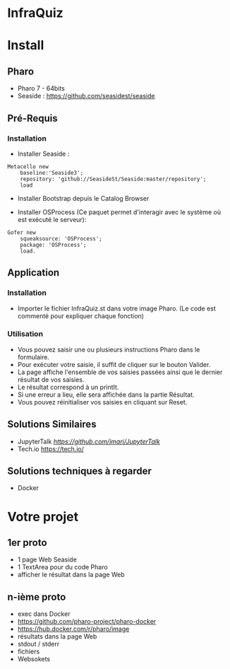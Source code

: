 # InfraQuiz

# Install

## Pharo 

- Pharo 7 - 64bits
- Seaside : https://github.com/seasidest/seaside

## Pré-Requis

### Installation

- Installer Seaside :

```Smalltalk
Metacello new
    baseline:'Seaside3';
    repository: 'github://SeasideSt/Seaside:master/repository';
    load
```
- Installer Bootstrap depuis le Catalog Browser

- Installer OSProcess (Ce paquet permet d'interagir avec le système où est exécuté le serveur):

```Smalltalk
Gofer new
	squeaksource: 'OSProcess';
	package: 'OSProcess';
	load.
```

## Application

### Installation

- Importer le fichier InfraQuiz.st dans votre image Pharo. (Le code est commenté pour expliquer chaque fonction)

### Utilisation

- Vous pouvez saisir une ou plusieurs instructions Pharo dans le formulaire.
- Pour exécuter votre saisie, il suffit de cliquer sur le bouton Valider.
- La page affiche l'ensemble de vos saisies passées ainsi que le dernier résultat de vos saisies.
- Le résultat correspond à un printIt.
- Si une erreur a lieu, elle sera affichée dans la partie Résultat.
- Vous pouvez réinitialiser vos saisies en cliquant sur Reset.

## Solutions Similaires 

- JupyterTalk *https://github.com/jmari/JupyterTalk*
- Tech.io https://tech.io/

## Solutions techniques à regarder 

- Docker

# Votre projet

## 1er proto

- 1 page Web Seaside
- 1 TextArea pour du code Pharo
- afficher le résultat dans la page Web

## n-ième proto

- exec dans Docker 
- https://github.com/pharo-project/pharo-docker
- https://hub.docker.com/r/pharo/image
- résultats dans la page Web
- stdout / stderr
- fichiers
- Websokets


